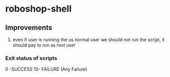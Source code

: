 # roboshop-shell

## Improvements
1. even if user is running the us normal user we should not run the script, it should pay to run as root user


### Exit status of scripts
0 -SUCCESS
10- FAILURE (Any Failure)
